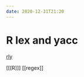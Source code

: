 ```yaml
---
date: 2020-12-31T21:20
---
```


# R lex and yacc

[rly](https://cran.r-project.org/web/packages/rly/index.html)

[[[R]]]
[[regex]]